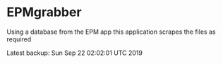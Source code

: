 # EPMgrabber
Using a database from the EPM app this application scrapes the files as required


Latest backup: Sun Sep 22 02:02:01 UTC 2019
